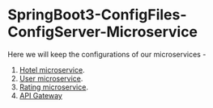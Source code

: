 # SpringBoot3-ConfigFiles-ConfigServer-Microservice

Here we will keep the configurations of our microservices -
 1. [Hotel microservice](https://github.com/ayushdgupta/SpringBoot3-Hotel-Microservice).
 2. [User microservice](https://github.com/ayushdgupta/SpringBoot3-User-Microservice/tree/master).
 3. [Rating microservice](https://github.com/ayushdgupta/SpringBoot3-Rating-Microservice).
 4. [API Gateway](https://github.com/ayushdgupta/SpringBoot3-APIGateway-Microservice)
